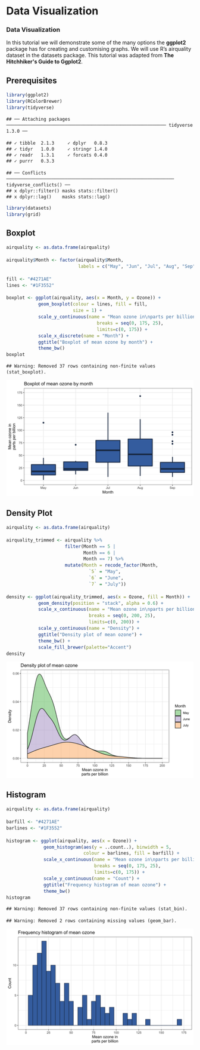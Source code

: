 Data Visualization
================

### Data Visualization

In this tutorial we will demonstrate some of the many options the
**ggplot2** package has for creating and customising graphs. We will use
R’s airquality dataset in the datasets package. This tutorial was adapted from **The Hitchhiker's Guide to Ggplot2**.

## Prerequisites

``` r
library(ggplot2)
library(RColorBrewer)
library(tidyverse)
```

    ## ── Attaching packages ──────────────────────────────────────────────────────────── tidyverse 1.3.0 ──

    ## ✓ tibble  2.1.3     ✓ dplyr   0.8.3
    ## ✓ tidyr   1.0.0     ✓ stringr 1.4.0
    ## ✓ readr   1.3.1     ✓ forcats 0.4.0
    ## ✓ purrr   0.3.3

    ## ── Conflicts ─────────────────────────────────────────────────────────────── tidyverse_conflicts() ──
    ## x dplyr::filter() masks stats::filter()
    ## x dplyr::lag()    masks stats::lag()

``` r
library(datasets)
library(grid)
```

## Boxplot

``` r
airquality <- as.data.frame(airquality)

airquality$Month <- factor(airquality$Month,
                           labels = c("May", "Jun", "Jul", "Aug", "Sep"))

fill <- "#4271AE"
lines <- "#1F3552"

boxplot <- ggplot(airquality, aes(x = Month, y = Ozone)) +
            geom_boxplot(colour = lines, fill = fill,
                         size = 1) +
            scale_y_continuous(name = "Mean ozone in\nparts per billion",
                                  breaks = seq(0, 175, 25),
                                  limits=c(0, 175)) +
            scale_x_discrete(name = "Month") +
            ggtitle("Boxplot of mean ozone by month") +
            theme_bw()
boxplot
```

    ## Warning: Removed 37 rows containing non-finite values (stat_boxplot).

![Boxplot](https://raw.githubusercontent.com/XimenezJP/Introduction_to_R/master/Data%20Visualization/boxplot.png)<!-- -->

## Density Plot

``` r
airquality <- as.data.frame(airquality)

airquality_trimmed <- airquality %>% 
                      filter(Month == 5 | 
                             Month == 6 |
                             Month == 7) %>%
                      mutate(Month = recode_factor(Month, 
                               `5` = "May", 
                               `6` = "June",
                               `7` = "July"))

density <- ggplot(airquality_trimmed, aes(x = Ozone, fill = Month)) +
            geom_density(position = "stack", alpha = 0.6) +
            scale_x_continuous(name = "Mean ozone in\nparts per billion",
                               breaks = seq(0, 200, 25),
                               limits=c(0, 200)) +
            scale_y_continuous(name = "Density") +
            ggtitle("Density plot of mean ozone") +
            theme_bw() +
            scale_fill_brewer(palette="Accent")
density
```

![Density Plot](https://raw.githubusercontent.com/XimenezJP/Introduction_to_R/master/Data%20Visualization/density.png)<!-- -->

## Histogram

``` r
airquality <- as.data.frame(airquality)

barfill <- "#4271AE"
barlines <- "#1F3552"

histogram <- ggplot(airquality, aes(x = Ozone)) +
              geom_histogram(aes(y = ..count..), binwidth = 5,
                             colour = barlines, fill = barfill) +
              scale_x_continuous(name = "Mean ozone in\nparts per billion",
                                 breaks = seq(0, 175, 25),
                                 limits=c(0, 175)) +
              scale_y_continuous(name = "Count") +
              ggtitle("Frequency histogram of mean ozone") +
              theme_bw()
histogram
```

    ## Warning: Removed 37 rows containing non-finite values (stat_bin).

    ## Warning: Removed 2 rows containing missing values (geom_bar).

![Histogram](https://raw.githubusercontent.com/XimenezJP/Introduction_to_R/master/Data%20Visualization/histogram.png)<!-- -->
